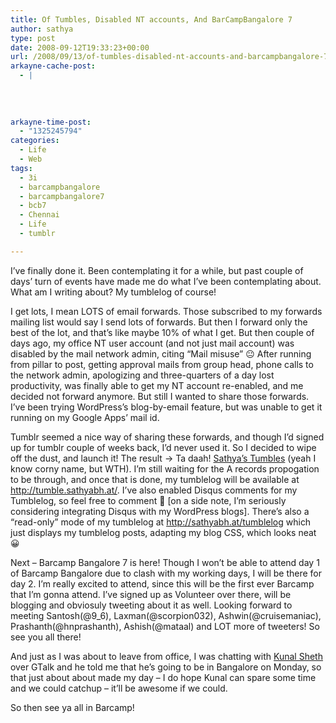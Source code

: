 ```yaml
---
title: Of Tumbles, Disabled NT accounts, And BarCampBangalore 7
author: sathya
type: post
date: 2008-09-12T19:33:23+00:00
url: /2008/09/13/of-tumbles-disabled-nt-accounts-and-barcampbangalore-7/
arkayne-cache-post:
  - |
    
    
    
    
arkayne-time-post:
  - "1325245794"
categories:
  - Life
  - Web
tags:
  - 3i
  - barcampbangalore
  - barcampbangalore7
  - bcb7
  - Chennai
  - Life
  - tumblr

---
```

I&#8217;ve finally done it. Been contemplating it for a while, but past couple of days&#8217; turn of events have made me do what I&#8217;ve been contemplating about. What am I writing about? My tumblelog of course!

I get lots, I mean LOTS of email forwards. Those subscribed to my forwards mailing list would say I send lots of forwards. But then I forward only the best of the lot, and that&#8217;s like maybe 10% of what I get. But then couple of days ago, my office NT user account (and not just mail account) was disabled by the mail network admin, citing &#8220;Mail misuse&#8221; 😐 After running from pillar to post, getting approval mails from group head, phone calls to the network admin, apologizing and three-quarters of a day lost productivity, was finally able to get my NT account re-enabled, and me decided not forward anymore. But still I wanted to share those forwards. I&#8217;ve been trying WordPress&#8217;s blog-by-email feature, but was unable to get it running on my Google Apps&#8217; mail id. 

Tumblr seemed a nice way of sharing these forwards, and though I&#8217;d signed up for tumblr couple of weeks back, I&#8217;d never used it. So I decided to wipe off the dust, and launch it! The result -> Ta daah! [Sathya&#8217;s Tumbles][1] (yeah I know corny name, but WTH). I&#8217;m still waiting for the A records propogation to be through, and once that is done, my tumblelog will be available at <http://tumble.sathyabh.at/>. I&#8217;ve also enabled Disqus comments for my Tumblelog, so feel free to comment 🙂 [on a side note, I&#8217;m seriously considering integrating Disqus with my WordPress blogs]. There&#8217;s also a &#8220;read-only&#8221; mode of my tumblelog at <http://sathyabh.at/tumblelog> which just displays my tumblelog posts, adapting my blog CSS, which looks neat 😀

Next &#8211; Barcamp Bangalore 7 is here! Though I won&#8217;t be able to attend day 1 of Barcamp Bangalore due to clash with my working days, I will be there for day 2. I&#8217;m really excited to attend, since this will be the first ever Barcamp that I&#8217;m gonna attend. I&#8217;ve signed up as Volunteer over there, will be blogging and obviosuly tweeting about it as well. Looking forward to meeting Santosh(@9_6), Laxman(@scorpion032), Ashwin(@cruisemaniac), Prashanth(@hnprashanth), Ashish(@mataal) and LOT more of tweeters! So see you all there! 

And just as I was about to leave from office, I was chatting with [Kunal Sheth][2] over GTalk and he told me that he&#8217;s going to be in Bangalore on Monday, so that just about about made my day &#8211; I do hope Kunal can spare some time and we could catchup &#8211; it&#8217;ll be awesome if we could.

So then see ya all in Barcamp!

 [1]: http://sathyabhat.tumblr.com
 [2]: http://kunalsheth.in/
